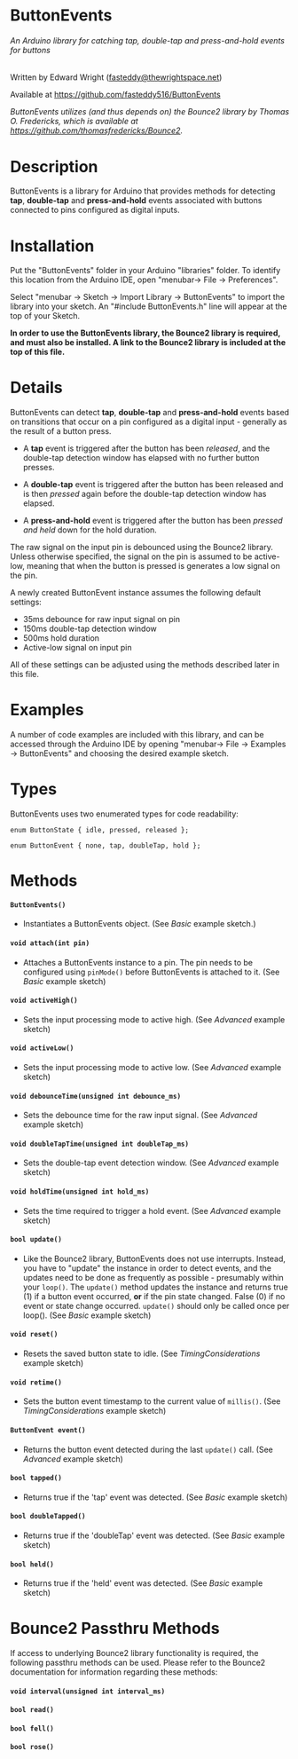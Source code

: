 # ButtonEvents

  ###### An Arduino library for catching tap, double-tap and press-and-hold events for buttons

  Written by Edward Wright (fasteddy@thewrightspace.net)

  Available at https://github.com/fasteddy516/ButtonEvents

  _ButtonEvents utilizes (and thus depends on) the Bounce2 library by Thomas O. Fredericks, which
  is available at https://github.com/thomasfredericks/Bounce2._


# Description

  ButtonEvents is a library for Arduino that provides methods for detecting **tap**,
  **double-tap** and **press-and-hold** events associated with buttons connected
  to pins configured as digital inputs.


# Installation

  Put the "ButtonEvents" folder in your Arduino "libraries" folder. To identify
  this location from the Arduino IDE, open "menubar-> File -> Preferences".

  Select "menubar -> Sketch -> Import Library -> ButtonEvents" to import the library
  into your sketch. An "#include ButtonEvents.h" line will appear at the top of
  your Sketch.

  **In order to use the ButtonEvents library, the Bounce2 library is required, and must
  also be installed.  A link to the Bounce2 library is included at the top of this file.**


# Details

  ButtonEvents can detect **tap**, **double-tap** and **press-and-hold** events
  based on transitions that occur on a pin configured as a digital input - generally
  as the result of a button press.

  * A **tap** event is triggered after the button has been *released*, and the
    double-tap detection window has elapsed with no further button presses.

  * A **double-tap** event is triggered after the button has been released and is
    then *pressed* again before the double-tap detection window has elapsed.

  * A **press-and-hold** event is triggered after the button has been *pressed
    and held* down for the hold duration.


  The raw signal on the input pin is debounced using the Bounce2 library.  Unless
  otherwise specified, the signal on the pin is assumed to be active-low, meaning
  that when the button is pressed is generates a low signal on the pin.

  A newly created ButtonEvent instance assumes the following default settings:
  * 35ms debounce for raw input signal on pin
  * 150ms double-tap detection window
  * 500ms hold duration
  * Active-low signal on input pin


  All of these settings can be adjusted using the methods described later in this
  file.


# Examples

  A number of code examples are included with this library, and can be accessed
  through the Arduino IDE by opening "menubar-> File -> Examples -> ButtonEvents"
  and choosing the desired example sketch.


# Types

  ButtonEvents uses two enumerated types for code readability:

  `enum ButtonState { idle, pressed, released };`

  `enum ButtonEvent { none, tap, doubleTap, hold };`


# Methods

  #### `ButtonEvents()`
   * Instantiates a ButtonEvents object. (See *Basic* example sketch.)


  #### `void attach(int pin)`
   * Attaches a ButtonEvents instance to a pin.  The pin needs to be configured
     using `pinMode()` before ButtonEvents is attached to it. (See *Basic* example sketch)


  #### `void activeHigh()`
   * Sets the input processing mode to active high. (See *Advanced* example sketch)


  #### `void activeLow()`
   * Sets the input processing mode to active low. (See *Advanced* example sketch)


  #### `void debounceTime(unsigned int debounce_ms)`
   * Sets the debounce time for the raw input signal.  (See *Advanced* example sketch)


  #### `void doubleTapTime(unsigned int doubleTap_ms)`
   * Sets the double-tap event detection window.  (See *Advanced* example sketch)


  #### `void holdTime(unsigned int hold_ms)`
   * Sets the time required to trigger a hold event.  (See *Advanced* example sketch)


  #### `bool update()`
   * Like the Bounce2 library, ButtonEvents does not use interrupts.  Instead,
     you have to "update" the instance in order to detect events, and the updates
     need to be done as frequently as possible - presumably within your `loop()`.
     The `update()` method updates the instance and returns true (1) if a button
     event occurred, **or** if the pin state changed. False (0) if no event or
     state change occurred. `update()` should only be called once per loop().
     (See *Basic* example sketch)


  #### `void reset()`
   * Resets the saved button state to idle. (See *TimingConsiderations* example sketch)


  #### `void retime()`
   * Sets the button event timestamp to the current value of `millis()`. (See *TimingConsiderations* example sketch)


  #### `ButtonEvent event()`
   * Returns the button event detected during the last `update()` call. (See *Advanced* example sketch)


  #### `bool tapped()`
   * Returns true if the 'tap' event was detected. (See *Basic* example sketch)


  #### `bool doubleTapped()`
   * Returns true if the 'doubleTap' event was detected. (See *Basic* example sketch)


  #### `bool held()`
   * Returns true if the 'held' event was detected. (See *Basic* example sketch)

# Bounce2 Passthru Methods

  If access to underlying Bounce2 library functionality is required, the following
  passthru methods can be used.  Please refer to the Bounce2 documentation for
  information regarding these methods:

  #### `void interval(unsigned int interval_ms)`


  #### `bool read()`


  #### `bool fell()`


  #### `bool rose()`
